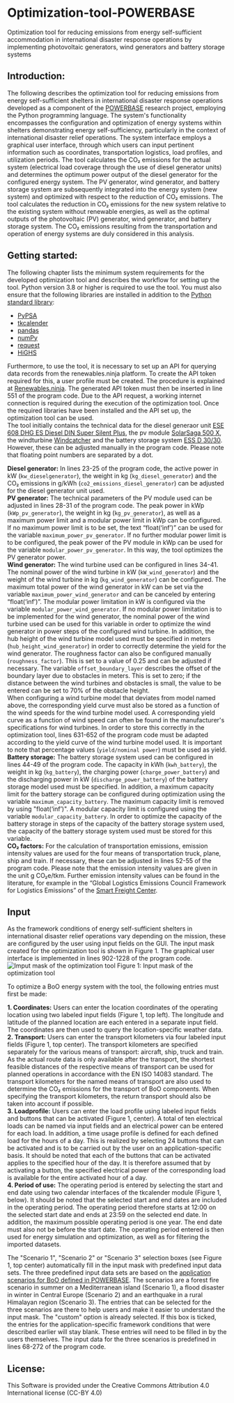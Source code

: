 # Optimization-tool-POWERBASE
Optimization tool for reducing emissions from energy self-sufficient accommodation in international disaster response operations by implementing photovoltaic generators, wind generators and battery storage systems

## Introduction: 
The following describes the optimization tool for reducing emissions from energy self-sufficient shelters in international disaster response operations developed as a component of the [POWERBASE](https://www.powerbaseproject.eu/) research project, employing the Python programming language. The system's functionality encompasses the configuration and optimization of energy systems within shelters demonstrating energy self-sufficiency, particularly in the context of international disaster relief operations. The system interface employs a graphical user interface, through which users can input pertinent information such as coordinates, transportation logistics, load profiles, and utilization periods. The tool calculates the CO₂ emissions for the actual system (electrical load coverage through the use of diesel generator units) and determines the optimum power output of the diesel generator for the configured energy system. The PV generator, wind generator, and battery storage system are subsequently integrated into the energy system (new system) and optimized with respect to the reduction of CO₂ emissions. The tool calculates the reduction in CO₂ emissions for the new system relative to the existing system without renewable energies, as well as the optimal outputs of the photovoltaic (PV) generator, wind generator, and battery storage system.  The CO₂ emissions resulting from the transportation and operation of energy systems are duly considered in this analysis.

## Getting started:
The following chapter lists the minimum system requirements for the developed optimization tool and describes the workflow for setting up the tool.
Python version 3.8 or higher is required to use the tool. You must also ensure that the following libraries are installed in addition to the [Python standard library](https://docs.python.org/3/library/index.html): 
- [PyPSA](https://pypsa.readthedocs.io/en/latest/getting-started/installation.html)
- [tkcalender](https://tkcalendar.readthedocs.io/en/stable/installation.html)
- [pandas](https://pandas.pydata.org/docs/getting_started/install.html)
- [numPy](https://numpy.org/install/)
- [request](https://pypi.org/project/requests/)
- [HiGHS](https://ergo-code.github.io/HiGHS/dev/interfaces/python/#python-getting-started)

Furthermore, to use the tool, it is necessary to set up an API for querying data records from the renewables.ninja platform. To create the API token required for this, a user profile must be created. The procedure is explained at [Renewables.ninja](https://www.renewables.ninja/documentation/api). The generated API token must then be inserted in line 551 of the program code. Due to the API request, a working internet connection is required during the execution of the optimization tool. Once the required libraries have been installed and the API set up, the optimization tool can be used.  
The tool initially contains the technical data for the diesel generaor unit [ESE 608 DHG ES Diesel DIN Super Silent Plus](https://www.endressparts.com/transfer/Datenblatt/ESE%20608%20DHG%20ES%20Diesel%20DIN%20Super%20Silent%20Plus%20(156312)_DE_0.pdf), the pv module [SolarSaga 500 X](https://www.jackery.com/products/jackery-solarsaga-500-x#product_tab_1), the windturbine [Windcatcher](https://kitex.tech/de/products/windfanger-standard-set-1?variant=48658987188549) and the battery storage system [ESS D 30/30](https://www.endress-zero.com/de/endress_professional). However, these can be adjusted manually in the program code. Please note that floating point numbers are separated by a dot. 

**Diesel generator:** In lines 23-25 of the program code, the active power in kW (`kw_dieselgenerator`), the weight in kg (`kg_diesel_generator`) and the CO₂ emissions in g/kWh (`co2_emissions_diesel_generator`) can be adjusted for the diesel generator unit used.  
**PV generator:** The technical parameters of the PV module used can be adjusted in lines 28-31 of the program code. The peak power in kWp (`kWp_pv_generator`), the weight in kg (`kg_pv_generator`), as well as a maximum power limit and a modular power limit in kWp can be configured. If no maximum power limit is to be set, the text “float(‘inf’)” can be used for the variable `maximum_power_pv_generator`. If no further modular power limit is to be configured, the peak power of the PV module in kWp can be used for the variable `modular_power_pv_generator`. In this way, the tool optimizes the PV generator power.  
**Wind generator:** The wind turbine used can be configured in lines 34-41. The nominal power of the wind turbine in kW (`kW_wind_generator`) and the weight of the wind turbine in kg (`kg_wind_generator`) can be configured. The maximum total power of the wind generator in kW can be set via the variable `maximum_power_wind_generator` and can be canceled by entering “float(‘inf’)”. The modular power limitation in kW is configured via the variable `modular_power_wind_generator`. If no modular power limitation is to be implemented for the wind generator, the nominal power of the wind turbine used can be used for this variable in order to optimize the wind generator in power steps of the configured wind turbine. In addition, the hub height of the wind turbine model used must be specified in meters (`hub_height_wind_generator`) in order to correctly determine the yield for the wind generator. The roughness factor can also be configured manually (`roughness_factor`). This is set to a value of 0.25 and can be adjusted if necessary. The variable `offset_boundary_layer` describes the offset of the boundary layer due to obstacles in meters. This is set to zero; if the distance between the wind turbines and obstacles is small, the value to be entered can be set to 70% of the obstacle height.  
When configuring a wind turbine model that deviates from model named above, the corresponding yield curve must also be stored as a function of the wind speeds for the wind turbine model used. A corresponding yield curve as a function of wind speed can often be found in the manufacturer's specifications for wind turbines. In order to store this correctly in the optimization tool, lines 631-652 of the program code must be adapted according to the yield curve of the wind turbine model used. It is important to note that percentage values (`yield/nominal power`) must be used as yield.  
**Battery storage:** The battery storage system used can be configured in lines 44-49 of the program code. The capacity in kWh (`kwh_battery`), the weight in kg (`kg_battery`), the charging power (`charge_power_battery`) and the discharging power in kW (`discharge_power_battery`) of the battery storage model used must be specified. In addition, a maximum capacity limit for the battery storage can be configured during optimization using the variable `maximum_capacity_battery`. The maximum capacity limit is removed by using "float(‘inf’)". A modular capacity limit is configured using the variable `modular_capacity_battery`. In order to optimize the capacity of the battery storage in steps of the capacity of the battery storage system used, the capacity of the battery storage system used must be stored for this variable.  
**CO₂ factors:** For the calculation of transportation emissions, emission intensity values are used for the four means of transportation truck, plane, ship and train. If necessary, these can be adjusted in lines 52-55 of the program code. Please note that the emission intensity values are given in the unit g CO₂e/tkm. Further emission intensity values can be found in the literature, for example in the “Global Logistics Emissions Council Framework for Logistics Emissions” of the [Smart Freight Center](https://smart-freight-centre-media.s3.amazonaws.com/documents/GLEC_FRAMEWORK_v3_UPDATED_02_04_24.pdf).

## Input
As the framework conditions of energy self-sufficient shelters in international disaster relief operations vary depending on the mission, these are configured by the user using input fields on the GUI. The input mask created for the optimization tool is shown in Figure 1. The graphical user interface is implemented in lines 902-1228 of the program code.  
![Imput mask of the optimization tool](https://github.com/user-attachments/assets/db09fb72-1b51-4238-9393-3a9a8ce5daa9)
Figure 1: Input mask of the optimization tool

To optimize a BoO energy system with the tool, the following entries must first be made:  

**1.	Coordinates:** Users can enter the location coordinates of the operating location using two labeled input fields (Figure 1, top left). The longitude and latitude of the planned location are each entered in a separate input field. The coordinates are then used to query the location-specific weather data.  
**2.	Transport:** Users can enter the transport kilometers via four labeled input fields (Figure 1, top center). The transport kilometers are specified separately for the various means of transport: aircraft, ship, truck and train. As the actual route data is only available after the transport, the shortest feasible distances of the respective means of transport can be used for planned operations in accordance with the EN ISO 14083 standard. The transport kilometers for the named means of transport are also used to determine the CO₂ emissions for the transport of BoO components. When specifying the transport kilometers, the return transport should also be taken into account if possible.  
**3.	Loadprofile:** Users can enter the load profile using labeled input fields and buttons that can be activated (Figure 1, center). A total of ten electrical loads can be named via input fields and an electrical power can be entered for each load. In addition, a time usage profile is defined for each defined load for the hours of a day. This is realized by selecting 24 buttons that can be activated and is to be carried out by the user on an application-specific basis. It should be noted that each of the buttons that can be activated applies to the specified hour of the day. It is therefore assumed that by activating a button, the specified electrical power of the corresponding load is available for the entire activated hour of a day.  
**4.	Period of use:** The operating period is entered by selecting the start and end date using two calendar interfaces of the tkcalender module (Figure 1, below). It should be noted that the selected start and end dates are included in the operating period. The operating period therefore starts at 12:00 on the selected start date and ends at 23:59 on the selected end date. In addition, the maximum possible operating period is one year. The end date must also not be before the start date. The operating period entered is then used for energy simulation and optimization, as well as for filtering the imported datasets.

The "Scenario 1", "Scenario 2" or "Scenario 3" selection boxes (see Figure 1, top center) automatically fill in the input mask with predefined input data sets. The three predefined input data sets are based on the [application scenarios for BoO defined in POWERBASE](https://www.powerbaseproject.eu/wp-content/uploads/Powerbase-D2.1-Scenario-Definition-Final.pdf). The scenarios are a forest fire scenario in summer on a Mediterranean island (Scenario 1), a flood disaster in winter in Central Europe (Scenario 2) and an earthquake in a rural Himalayan region (Scenario 3). The entries that can be selected for the three scenarios are there to help users and make it easier to understand the input mask. The "custom" option is already selected. If this box is ticked, the entries for the application-specific framework conditions that were described earlier will stay blank. These entries will need to be filled in by the users themselves. The input data for the three scenarios is predefined in lines 68-272 of the program code.

## License:
This Software is provided under the Creative Commons Attribution 4.0 International license (CC-BY 4.0)
